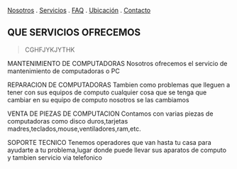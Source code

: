 [Nosotros](./nosotros.md) . [Servicios](./servicios.md) . [FAQ](FAQ.md) . [Ubicación](ubicacion.md) . [Contacto](./contacto.md)

## QUE SERVICIOS OFRECEMOS

> CGHFJYKJYTHK
> 
MANTENIMIENTO DE COMPUTADORAS 
Nosotros ofrecemos el servicio de mantenimiento de computadoras o PC 

REPARACION DE COMPUTADORAS
Tambien como problemas que lleguen a tener con sus equipos de computo cualquier cosa que se tenga que cambiar en su equipo de computo nosotros se las cambiamos  

VENTA DE PIEZAS DE COMPUTACION
Contamos con varias piezas de computadoras como disco duros,tarjetas madres,teclados,mouse,ventiladores,ram,etc.

SOPORTE TECNICO
Tenemos operadores que van hasta tu casa para ayudarte a tu problema,lugar donde puede llevar sus aparatos de computo y tambien servicio via telefonico 
  
   

